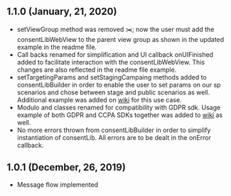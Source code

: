 ## 1.1.0 (January, 21, 2020)
* setViewGroup method was removed ✂️; now the user must add the consentLibWebView to the parent view group as shown in the updated example in the readme file.
* Call backs renamed for simplification and UI callback onUIFinished added to facilitate interaction with the consentLibWebView. This changes are also reflected in the readme file example.
* setTargetingParams and setStagingCampaing methods added to consentLibBuilder in order to enable the user to set params on our sp scenarios and chose between stage and public scenarios as well. Additional example was added on [wiki](https://github.com/SourcePointUSA/CCPA_Android_SDK/wiki) for this use case.
* Modulo and classes renamed for compatibility with GDPR sdk. Usage example of both GDPR and CCPA SDKs together was added to [wiki](https://github.com/SourcePointUSA/CCPA_Android_SDK/wiki/Integrating-the-CCPA-and-GDPR-SDKs-together) as well.
* No more errors thrown from consentLibBuilder in order to simplify instantiation of consentLib. All errors are to be dealt in  the onError callback.
## 1.0.1 (December, 26, 2019)
* Message flow implemented